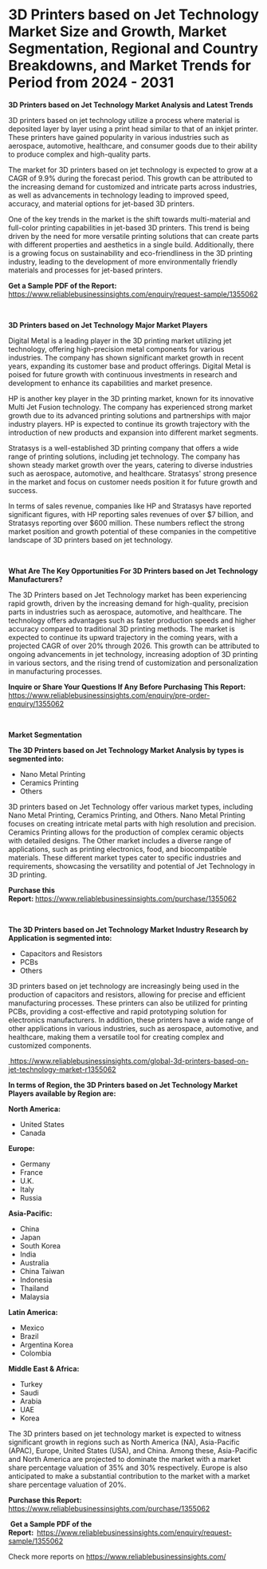 <p><h1>3D Printers based on Jet Technology Market Size and Growth, Market Segmentation, Regional and Country Breakdowns, and Market Trends for Period from 2024 -  2031</h1></p><p><strong>3D Printers based on Jet Technology Market Analysis and Latest Trends</strong></p>
<p><p>3D printers based on jet technology utilize a process where material is deposited layer by layer using a print head similar to that of an inkjet printer. These printers have gained popularity in various industries such as aerospace, automotive, healthcare, and consumer goods due to their ability to produce complex and high-quality parts.</p><p>The market for 3D printers based on jet technology is expected to grow at a CAGR of 9.9% during the forecast period. This growth can be attributed to the increasing demand for customized and intricate parts across industries, as well as advancements in technology leading to improved speed, accuracy, and material options for jet-based 3D printers.</p><p>One of the key trends in the market is the shift towards multi-material and full-color printing capabilities in jet-based 3D printers. This trend is being driven by the need for more versatile printing solutions that can create parts with different properties and aesthetics in a single build. Additionally, there is a growing focus on sustainability and eco-friendliness in the 3D printing industry, leading to the development of more environmentally friendly materials and processes for jet-based printers.</p></p>
<p><strong>Get a Sample PDF of the Report:&nbsp;</strong> <a href="https://www.reliablebusinessinsights.com/enquiry/request-sample/1355062">https://www.reliablebusinessinsights.com/enquiry/request-sample/1355062</a></p>
<p>&nbsp;</p>
<p><strong>3D Printers based on Jet Technology Major Market Players</strong></p>
<p><p>Digital Metal is a leading player in the 3D printing market utilizing jet technology, offering high-precision metal components for various industries. The company has shown significant market growth in recent years, expanding its customer base and product offerings. Digital Metal is poised for future growth with continuous investments in research and development to enhance its capabilities and market presence.</p><p>HP is another key player in the 3D printing market, known for its innovative Multi Jet Fusion technology. The company has experienced strong market growth due to its advanced printing solutions and partnerships with major industry players. HP is expected to continue its growth trajectory with the introduction of new products and expansion into different market segments.</p><p>Stratasys is a well-established 3D printing company that offers a wide range of printing solutions, including jet technology. The company has shown steady market growth over the years, catering to diverse industries such as aerospace, automotive, and healthcare. Stratasys' strong presence in the market and focus on customer needs position it for future growth and success.</p><p>In terms of sales revenue, companies like HP and Stratasys have reported significant figures, with HP reporting sales revenues of over $7 billion, and Stratasys reporting over $600 million. These numbers reflect the strong market position and growth potential of these companies in the competitive landscape of 3D printers based on jet technology.</p></p>
<p>&nbsp;</p>
<p><strong>What Are The Key Opportunities For 3D Printers based on Jet Technology Manufacturers?</strong></p>
<p><p>The 3D Printers based on Jet Technology market has been experiencing rapid growth, driven by the increasing demand for high-quality, precision parts in industries such as aerospace, automotive, and healthcare. The technology offers advantages such as faster production speeds and higher accuracy compared to traditional 3D printing methods. The market is expected to continue its upward trajectory in the coming years, with a projected CAGR of over 20% through 2026. This growth can be attributed to ongoing advancements in jet technology, increasing adoption of 3D printing in various sectors, and the rising trend of customization and personalization in manufacturing processes.</p></p>
<p><strong>Inquire or Share Your Questions If Any Before Purchasing This Report:</strong> <a href="https://www.reliablebusinessinsights.com/enquiry/pre-order-enquiry/1355062">https://www.reliablebusinessinsights.com/enquiry/pre-order-enquiry/1355062</a></p>
<p>&nbsp;</p>
<p><strong>Market Segmentation</strong></p>
<p><strong>The 3D Printers based on Jet Technology Market Analysis by types is segmented into:</strong></p>
<p><ul><li>Nano Metal Printing</li><li>Ceramics Printing</li><li>Others</li></ul></p>
<p><p>3D printers based on Jet Technology offer various market types, including Nano Metal Printing, Ceramics Printing, and Others. Nano Metal Printing focuses on creating intricate metal parts with high resolution and precision. Ceramics Printing allows for the production of complex ceramic objects with detailed designs. The Other market includes a diverse range of applications, such as printing electronics, food, and biocompatible materials. These different market types cater to specific industries and requirements, showcasing the versatility and potential of Jet Technology in 3D printing.</p></p>
<p><strong>Purchase this Report:&nbsp;</strong><a href="https://www.reliablebusinessinsights.com/purchase/1355062">https://www.reliablebusinessinsights.com/purchase/1355062</a></p>
<p>&nbsp;</p>
<p><strong>The 3D Printers based on Jet Technology Market Industry Research by Application is segmented into:</strong></p>
<p><ul><li>Capacitors and Resistors</li><li>PCBs</li><li>Others</li></ul></p>
<p><p>3D printers based on jet technology are increasingly being used in the production of capacitors and resistors, allowing for precise and efficient manufacturing processes. These printers can also be utilized for printing PCBs, providing a cost-effective and rapid prototyping solution for electronics manufacturers. In addition, these printers have a wide range of other applications in various industries, such as aerospace, automotive, and healthcare, making them a versatile tool for creating complex and customized components.</p></p>
<p><a href="https://www.reliablebusinessinsights.com/global-3d-printers-based-on-jet-technology-market-r1355062">&nbsp;https://www.reliablebusinessinsights.com/global-3d-printers-based-on-jet-technology-market-r1355062</a></p>
<p><strong>In terms of Region, the 3D Printers based on Jet Technology Market Players available by Region are:</strong></p>
<p>
    <p> <strong> North America: </strong>
        <ul>
            <li>United States</li>
            <li>Canada</li>
        </ul>
        </p> 
    <p> <strong> Europe: </strong>
        <ul>
            <li>Germany</li>
            <li>France</li>
            <li>U.K.</li>
            <li>Italy</li>
            <li>Russia</li>
        </ul>
        </p> 
    <p> <strong> Asia-Pacific: </strong>
        <ul>
            <li>China</li>
            <li>Japan</li>
            <li>South Korea</li>
            <li>India</li>
            <li>Australia</li>
            <li>China Taiwan</li>
            <li>Indonesia</li>
            <li>Thailand</li>
            <li>Malaysia</li>
        </ul>
        </p> 
    <p> <strong> Latin America: </strong>
        <ul>
            <li>Mexico</li>
            <li>Brazil</li>
            <li>Argentina Korea</li>
            <li>Colombia</li>
        </ul>
        </p> 
    <p> <strong> Middle East & Africa: </strong>
        <ul>
            <li>Turkey</li>
            <li>Saudi</li>
            <li>Arabia</li>
            <li>UAE</li>
            <li>Korea</li>
        </ul>
    </p>
    </p>
<p><p>The 3D printers based on jet technology market is expected to witness significant growth in regions such as North America (NA), Asia-Pacific (APAC), Europe, United States (USA), and China. Among these, Asia-Pacific and North America are projected to dominate the market with a market share percentage valuation of 35% and 30% respectively. Europe is also anticipated to make a substantial contribution to the market with a market share percentage valuation of 20%.</p></p>
<p><strong>Purchase this Report: </strong><a href="https://www.reliablebusinessinsights.com/purchase/1355062">https://www.reliablebusinessinsights.com/purchase/1355062</a></p>
<p>&nbsp;<strong>Get a Sample PDF of the Report:&nbsp;&nbsp;</strong><a href="https://www.reliablebusinessinsights.com/enquiry/request-sample/1355062">https://www.reliablebusinessinsights.com/enquiry/request-sample/1355062</a></p>
<p><strong></strong></p>
<p>Check more reports on <a href="https://www.reliablebusinessinsights.com/">https://www.reliablebusinessinsights.com/</a></p>